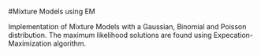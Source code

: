 #Mixture Models using EM

Implementation of Mixture Models with a Gaussian, Binomial and Poisson distribution. 
The maximum likelihood solutions are found using Expecation-Maximization algorithm.
